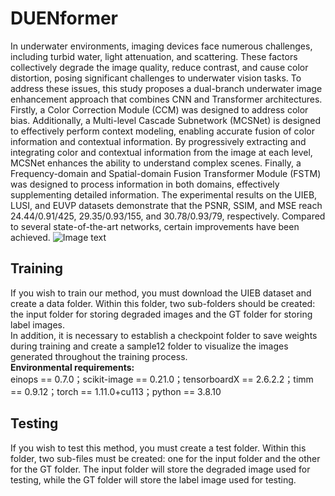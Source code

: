 # DUENformer
In underwater environments, imaging devices face numerous challenges, including turbid water, light attenuation, and scattering. These factors collectively degrade the image quality, reduce contrast, and cause color distortion, posing significant challenges to underwater vision tasks. To address these issues, this study proposes a dual-branch underwater image enhancement approach that combines CNN and Transformer architectures. Firstly, a Color Correction Module (CCM) was designed to address color bias. Additionally, a Multi-level Cascade Subnetwork (MCSNet) is designed to effectively perform context modeling, enabling accurate fusion of color information and contextual information. By progressively extracting and integrating color and contextual information from the image at each level, MCSNet enhances the ability to understand complex scenes. Finally, a Frequency-domain and Spatial-domain Fusion Transformer Module (FSTM) was designed to process information in both domains, effectively supplementing detailed information. The experimental results on the UIEB, LUSI, and EUVP datasets demonstrate that the PSNR, SSIM, and MSE reach 24.44/0.91/425, 29.35/0.93/155, and 30.78/0.93/79, respectively. Compared to several state-of-the-art networks, certain improvements have been achieved. 
![Image text](https://github.com/ShanZheNaTi/DUENformer/blob/main/首页渐变_00.png)
## __Training__  
If you wish to train our method, you must download the UIEB dataset and create a data folder. Within this folder, two sub-folders should be created: the input folder for storing degraded images and the GT folder for storing label images.  
In addition, it is necessary to establish a checkpoint folder to save weights during training and create a sample12 folder to visualize the images generated throughout the training process.  
__Environmental requirements:__  
einops == 0.7.0；scikit-image == 0.21.0；tensorboardX == 2.6.2.2；timm == 0.9.12；torch == 1.11.0+cu113；python == 3.8.10  
## __Testing__ 
If you wish to test this method, you must create a test folder. Within this folder, two sub-files must be created: one for the input folder and the other for the GT folder. The input folder will store the degraded image used for testing, while the GT folder will store the label image used for testing.
